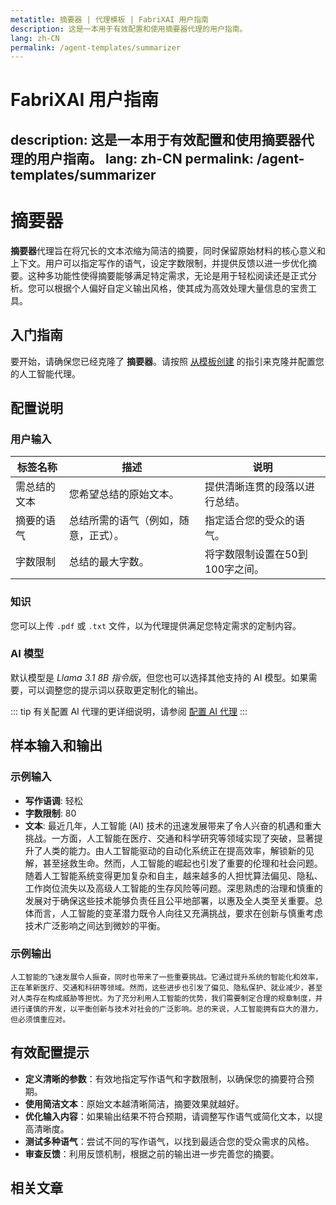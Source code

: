 ```yaml
---
metatitle: 摘要器 | 代理模板 | FabriXAI 用户指南
description: 这是一本用于有效配置和使用摘要器代理的用户指南。
lang: zh-CN
permalink: /agent-templates/summarizer
---
```


# FabriXAI 用户指南
description: 这是一本用于有效配置和使用摘要器代理的用户指南。
lang: zh-CN
permalink: /agent-templates/summarizer
---

# 摘要器

**摘要器**代理旨在将冗长的文本浓缩为简洁的摘要，同时保留原始材料的核心意义和上下文。用户可以指定写作的语气，设定字数限制，并提供反馈以进一步优化摘要。这种多功能性使得摘要能够满足特定需求，无论是用于轻松阅读还是正式分析。您可以根据个人偏好自定义输出风格，使其成为高效处理大量信息的宝贵工具。

## 入门指南

要开始，请确保您已经克隆了 **摘要器**。请按照 [从模板创建](/en-us/create-from-templates/) 的指引来克隆并配置您的人工智能代理。

## 配置说明

### 用户输入

| 标签名称                 | 描述                                            | 说明                                           |
| ------------------------ | ----------------------------------------------- | ---------------------------------------------- |
| 需总结的文本             | 您希望总结的原始文本。                           | 提供清晰连贯的段落以进行总结。                 |
| 摘要的语气               | 总结所需的语气（例如，随意，正式）。             | 指定适合您的受众的语气。                       |
| 字数限制                 | 总结的最大字数。                                 | 将字数限制设置在50到100字之间。                 |

### 知识

您可以上传 `.pdf` 或 `.txt` 文件，以为代理提供满足您特定需求的定制内容。

### AI 模型

默认模型是 *Llama 3.1 8B 指令版*，但您也可以选择其他支持的 AI 模型。如果需要，可以调整您的提示词以获取更定制化的输出。

::: tip
有关配置 AI 代理的更详细说明，请参阅 [配置 AI 代理](/en-us/configuer-ai-agent/)
:::

## 样本输入和输出

### 示例输入

- **写作语调**: 轻松
- **字数限制**: 80
- **文本**: 最近几年，人工智能 (AI) 技术的迅速发展带来了令人兴奋的机遇和重大挑战。一方面，人工智能在医疗、交通和科学研究等领域实现了突破，显著提升了人类的能力。由人工智能驱动的自动化系统正在提高效率，解锁新的见解，甚至拯救生命。然而，人工智能的崛起也引发了重要的伦理和社会问题。随着人工智能系统变得更加复杂和自主，越来越多的人担忧算法偏见、隐私、工作岗位流失以及高级人工智能的生存风险等问题。深思熟虑的治理和慎重的发展对于确保这些技术能够负责任且公平地部署，以惠及全人类至关重要。总体而言，人工智能的变革潜力既令人向往又充满挑战，要求在创新与慎重考虑技术广泛影响之间达到微妙的平衡。

### 示例输出

```
人工智能的飞速发展令人振奋，同时也带来了一些重要挑战。它通过提升系统的智能化和效率，正在革新医疗、交通和科研等领域。然而，这些进步也引发了偏见、隐私保护、就业减少，甚至对人类存在构成威胁等担忧。为了充分利用人工智能的优势，我们需要制定合理的规章制度，并进行谨慎的开发，以平衡创新与技术对社会的广泛影响。总的来说，人工智能拥有巨大的潜力，但必须慎重应对。
```

## 有效配置提示

- **定义清晰的参数**：有效地指定写作语气和字数限制，以确保您的摘要符合预期。
- **使用简洁文本**：原始文本越清晰简洁，摘要效果就越好。
- **优化输入内容**：如果输出结果不符合预期，请调整写作语气或简化文本，以提高清晰度。
- **测试多种语气**：尝试不同的写作语气，以找到最适合您的受众需求的风格。
- **审查反馈**：利用反馈机制，根据之前的输出进一步完善您的摘要。

## 相关文章
